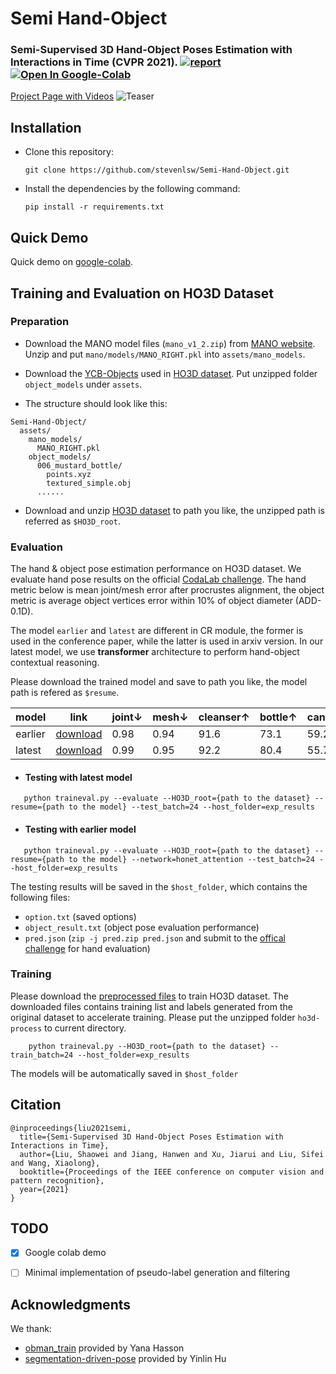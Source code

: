 # Semi Hand-Object
### Semi-Supervised 3D Hand-Object Poses Estimation with Interactions in Time (CVPR 2021). [![report](https://img.shields.io/badge/arxiv-report-red)]() [![Open In Google-Colab](https://colab.research.google.com/assets/colab-badge.svg)]()

[Project Page with Videos]()
![Teaser](assets/figs/teaser.png)


## Installation
- Clone this repository: 
    ```Shell
    git clone https://github.com/stevenlsw/Semi-Hand-Object.git
    ```
- Install the dependencies by the following command:
    ```Shell
    pip install -r requirements.txt
    ```
  
## Quick Demo 
Quick demo on [google-colab]().


## Training and Evaluation on HO3D Dataset
### Preparation

- Download the MANO model files (`mano_v1_2.zip`) from [MANO website](http://mano.is.tue.mpg.de/). 
Unzip and put `mano/models/MANO_RIGHT.pkl` into `assets/mano_models`. 

- Download the [YCB-Objects](https://drive.google.com/file/d/1gmcDD-5bkJfcMKLZb3zGgH_HUFbulQWu) 
used in [HO3D dataset](https://www.tugraz.at/index.php?id=40231). Put unzipped folder `object_models` under `assets`.

- The structure should look like this:

```
Semi-Hand-Object/
  assets/
    mano_models/
      MANO_RIGHT.pkl
    object_models/
      006_mustard_bottle/
        points.xyz
        textured_simple.obj
      ......
```
- Download and unzip [HO3D dataset](https://cloud.tugraz.at/index.php/s/9HQF57FHEQxkdcz/download?path=%2F&files=HO3D_v2.zip) 
to path you like, the unzipped path is referred as `$HO3D_root`.  


### Evaluation 
The hand & object pose estimation performance on HO3D dataset. 
We evaluate hand pose results on the official [CodaLab challenge](https://competitions.codalab.org/competitions/22485?). 
The hand metric below is mean joint/mesh error after procrustes alignment, 
the object metric is average object vertices error within 10% of object diameter (ADD-0.1D). 

The model `earlier` and `latest` are different in CR module, the former is used in the 
conference paper, while the latter is used in arxiv version. 
In our latest model, we use **transformer** architecture to perform hand-object contextual reasoning.

Please download the trained model and save to path you like, the model path is refered as `$resume`.

| model   | link         | joint↓ | mesh↓ | cleanser↑ | bottle↑ | can↑ | ave↑ |
|---------|--------------|--------|-------|-----------|---------|------|------|
| earlier | [download]() |  0.98  |  0.94 |    91.6   |   73.1  | 59.2 | 74.6 |
|  latest | [download]() |  0.99  |  0.95 |    92.2   |   80.4  | 55.7 | 76.1 |


- #### Testing with latest model
 ```
    python traineval.py --evaluate --HO3D_root={path to the dataset} --resume={path to the model} --test_batch=24 --host_folder=exp_results
 ```

- #### Testing with earlier model
```
   python traineval.py --evaluate --HO3D_root={path to the dataset} --resume={path to the model} --network=honet_attention --test_batch=24 --host_folder=exp_results
```

The testing results will be saved in the `$host_folder`, which contains the following files: 
* `option.txt` (saved options) 
* `object_result.txt` (object pose evaluation performance) 
* `pred.json` (```zip -j pred.zip pred.json``` and submit to the [offical challenge](https://competitions.codalab.org/competitions/22485?) for hand evaluation)


### Training
Please download the [preprocessed files]() to train HO3D dataset. 
The downloaded files contains training list and labels generated from the original dataset to accelerate training. 
Please put the unzipped folder `ho3d-process` to current directory.  

```
    python traineval.py --HO3D_root={path to the dataset} --train_batch=24 --host_folder=exp_results
```
The models will be automatically saved in `$host_folder`


## Citation
```
@inproceedings{liu2021semi,
  title={Semi-Supervised 3D Hand-Object Poses Estimation with Interactions in Time},
  author={Liu, Shaowei and Jiang, Hanwen and Xu, Jiarui and Liu, Sifei and Wang, Xiaolong},
  booktitle={Proceedings of the IEEE conference on computer vision and pattern recognition},
  year={2021}
}
```

## TODO
- [x] Google colab demo
- [ ] Minimal implementation of pseudo-label generation and filtering


## Acknowledgments
We thank: 
* [obman_train](https://github.com/hassony2/obman_train.git) provided by Yana Hasson
* [segmentation-driven-pose](https://github.com/cvlab-epfl/segmentation-driven-pose.git) provided by 
Yinlin Hu